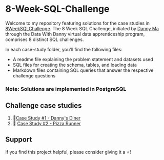 # 8-Week-SQL-Challenge

Welcome to my repository featuring solutions for the case studies in [8WeekSQLChallenge](https://8weeksqlchallenge.com/). The 8 Week SQL Challenge, initiated by [Danny Ma](https://www.datawithdanny.com/) through the Data With Danny virtual data apprenticeship program, comprises 8 distinct SQL challenges.

In each case-study folder, you'll find the following files:

* A readme file explaining the problem statement and datasets used
* SQL files for creating the schema, tables, and loading data
* Markdown files containing SQL queries that answer the respective challenge questions

### Note: Solutions are implemented in PostgreSQL


## Challenge case studies

1. :ramen:[Case Study #1 - Danny's Diner](./Case%20Study%20%231%20-%20Danny's%20Diner/DannysDinerSolution.md)
2. :pizza: [Case Study #2 - Pizza Runner](./Case%20Study%20%232%20-%20Pizza%20Runner/PizzaRunner.md)



## Support

If you find this project helpful, please consider giving it a ⭐️!